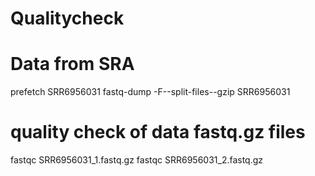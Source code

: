 # Qualitycheck
# Data from SRA
prefetch SRR6956031
fastq-dump -F--split-files--gzip SRR6956031

# quality check of data fastq.gz files
fastqc SRR6956031_1.fastq.gz
fastqc SRR6956031_2.fastq.gz
